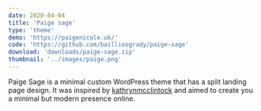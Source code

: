 ```yaml
---
date: 2020-04-04
title: 'Paige sage'
type: 'theme'
demo: 'https://paigenicole.uk/'
code: 'https://github.com/baillieogrady/paige-sage'
download: 'downloads/paige-sage.zip'
thumbnail: '../images/paige.png'
---
```


Paige Sage is a minimal custom WordPress theme that has a split landing page design. It was inspired by [kathrynmcclintock](http://www.kathrynmcclintock.com/) and aimed to create you a minimal but modern presence online.